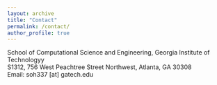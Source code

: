 ```yaml
---
layout: archive
title: "Contact"
permalink: /contact/
author_profile: true
---
```

School of Computational Science and Engineering, Georgia Institute of Technologyy<br>
S1312, 756 West Peachtree Street Northwest, Atlanta, GA 30308<br>
Email: soh337 [at] gatech.edu

